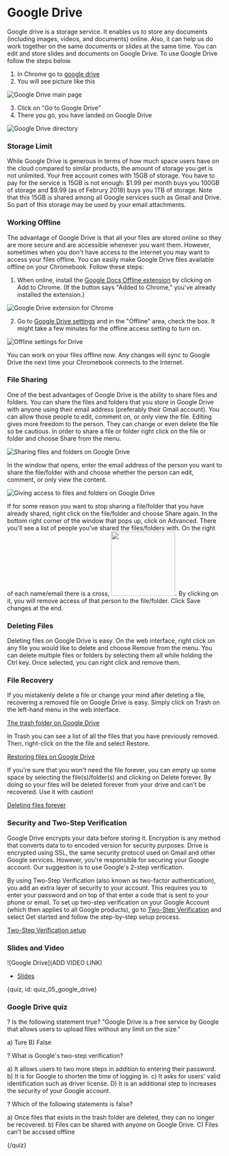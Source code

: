 # Google Drive #

Google drive is a storage service. It enables us to store any documents (including images, videos, and documents) online. Also, it can help us do work together on the same documents or slides at the same time. You can edit and store slides and documents on Google Drive. To use Google Drive follow the steps below.

1. In Chrome go to [google drive](https://www.google.com/drive/)
2. You will see picture like this

![Google Drive main page](images/04_drive/04_google_drive_01.png)

3. Click on "Go to Google Drive"
4. There you go, you have landed on Google Drive

![Google Drive directory](images/04_drive/04_google_drive_02.png)

### Storage Limit ##

While Google Drive is generous in terms of how much space users have on the cloud compared to similar products, the amount of storage you get is not unlimited. Your free account comes with 15GB of storage. You have to pay for the service is 15GB is not enough: $1.99 per month buys you 100GB of storage and $9.99 (as of Februry 2018) buys you 1TB of storage. Note that this 15GB is shared among all Google services such as Gmail and Drive. So part of this storage may be used by your email attachments.

### Working Offline

The advantage of Google Drive is that all your files are stored online so they are more secure and are accessible whenever you want them. However, sometimes when you don't have access to the internet you may want to access your files offline. You can easily make Google Drive files available offline on your Chromebook. Follow these steps:

1. When online, install the [Google Docs Offline extension](https://chrome.google.com/webstore/detail/google-docs-offline/ghbmnnjooekpmoecnnnilnnbdlolhkhi) by clicking on Add to Chrome. (If the button says "Added to Chrome," you've already installed the extension.)

![Google Drive extension for Chrome](images/04_drive/04_google_drive_03.png)



2. Go to [Google Drive settings](drive.google.com/drive/settings) and in the "Offline" area, check the box. It might take a few minutes for the offline access setting to turn on.

![Offline settings for Drive](images/04_drive/04_google_drive_04.png)

You can work on your files offline now. Any changes will sync to Google Drive the next time your Chromebook connects to the Internet.


### File Sharing

One of the best advantages of Google Drive is the ability to share files and folders. You can share the files and folders that you store in Google Drive with anyone using their email address (preferably their Gmail account). You can allow those people to edit, comment on, or only view the file. Editing gives more freedom to the person. They can change or even delete the file so be cautious. In order to share a file or folder right click on the file or folder and choose Share from the menu.

![Sharing files and folders on Google Drive](images/04_drive/04_google_drive_05.png)

In the window that opens, enter the email address of the person you want to share the file/folder with and choose whether the person can edit, comment, or only view the content.

![Giving access to files and folders on Google Drive](images/04_drive/04_google_drive_06.png)

If for some reason you want to stop sharing a file/folder that you have already shared, right click on the file/folder and choose Share again. In the bottom right corner of the window that pops up, click on Advanced. There you'll see a list of people you've shared the files/folders with. On the right of each name/email there is a cross, <img src="./img/05_googledrive/07_cross.png" width="150">. By clicking on it, you will remove access of that person to the file/folder. Click Save changes at the end.


### Deleting Files

Deleting files on Google Drive is easy. On the web interface, right click on any file you would like to delete and choose Remove from the menu. You can delete multiple files or folders by selecting them all while holding the Ctrl key. Once selected, you can right click and remove them. 

### File Recovery

If you mistakenly delete a file or change your mind after deleting a file, recovering a removed file on Google Drive is easy. Simply click on Trash on the left-hand menu in the web interface.

[The trash folder on Google Drive](images/04_drive/04_google_drive_07.png)

In Trash you can see a list of all the files that you have previously removed. Then, right-click on the the file and select Restore.

[Restoring files on Google Drive](images/04_drive/04_google_drive_08.png)


If you're sure that you won't need the file forever, you can empty up some space by selecting the file(s)/folder(s) and clicking on Delete forever. By doing so your files will be deleted forever from your drive and can't be recovered. Use it with caution!

[Deleting files forever](images/04_drive/04_google_drive_09.png)



### Security and Two-Step Verification

Google Drive encrypts your data before storing it. Encryption is any method that converts data to to encoded version for security purposes. Drive is encrypted using SSL, the same security protocol used on Gmail and other Google services. However, you're responsible for securing your Google account. Our suggestion is to use Google's 2-step verification.

By using Two-Step Verification (also known as two-factor authentication), you add an extra layer of security to your account. This requires you to enter your password and on top of that enter a code that is sent to your phone or email. To set up two-step verification on your Google Account (which then applies to all Google products), go to [Two-Step Verification](https://myaccount.google.com/signinoptions/two-step-verification/enroll-welcome) and select Get started and follow the step-by-step setup process.


[Two-Step Verification setup](images/04_drive/04_google_drive_10.png)

### Slides and Video

![Google Drive](ADD VIDEO LINK)

* [Slides](https://docs.google.com/presentation/d/1y4ZrJSXqxr4eaPkjWrn1M5X9q3m8K9ihRoXUls2TXIs/edit?usp=sharing)

{quiz, id: quiz_05_google_drive}

### Google Drive quiz

? Is the following statement true? "Google Drive is a free service by Google that allows users to upload files without any limit on the size."

a) Ture
B) False

? What is Google's two-step verification?

a) It allows users to two more steps in addition to entering their password.
b) It is for Google to shorten the time of logging in.
c) It asks for users' valid identification such as driver license.
D) It is an additional step to increases the security of your Google account.

? Which of the following statements is false?

a) Once files that exists in the trash folder are deleted, they can no longer be recovered.
b) Files can be shared with anyone on Google Drive.
C) Files can't be accssed offline

{/quiz}


